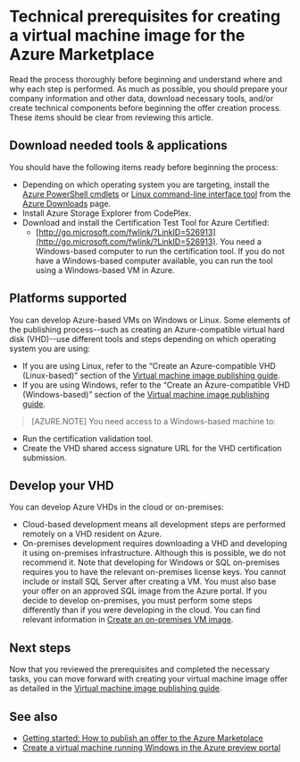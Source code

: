 <properties
   pageTitle="Technical prerequisites for creating a virtual machine image for the Azure Marketplace | Microsoft Azure"
   description="Understand the requirements for creating and deploying a virtual machine image to the Azure Marketplace for others to purchase."
   services="marketplace-publishing"
   documentationCenter=""
   authors="HannibalSII"
   manager=""
   editor=""/>

<tags
  ms.service="marketplace"
  ms.devlang="na"
  ms.topic="article"
  ms.tgt_pltfrm="Azure"
  ms.workload="na"
  ms.date="04/29/2016"
  ms.author="hascipio; v-divte"/>

# Technical prerequisites for creating a virtual machine image for the Azure Marketplace
Read the process thoroughly before beginning and understand where and why each step is performed. As much as possible, you should prepare your company information and other data, download necessary tools, and/or create technical components before beginning the offer creation process. These items should be clear from reviewing this article.  

## Download needed tools & applications
You should have the following items ready before beginning the process:

- Depending on which operating system you are targeting, install the [Azure PowerShell cmdlets](https://www.microsoft.com/web/handlers/webpi.ashx/getinstaller/WindowsAzurePowershellGet.3f.3f.3fnew.appids) or [Linux command-line interface tool](https://go.microsoft.com/fwlink/?LinkId=253472&clcid=0x409) from the [Azure Downloads](https://azure.microsoft.com/en-us/downloads/) page.
- Install Azure Storage Explorer from CodePlex.
- Download and install the Certification Test Tool for Azure Certified:
  - [http://go.microsoft.com/fwlink/?LinkID=526913](http://go.microsoft.com/fwlink/?LinkID=526913). You need a Windows-based computer to run the certification tool. If you do not have a Windows-based computer available, you can run the tool using a Windows-based VM in Azure.

## Platforms supported
You can develop Azure-based VMs on Windows or Linux. Some elements of the publishing process--such as creating an Azure-compatible virtual hard disk (VHD)--use different tools and steps depending on which operating system you are using:  

- If you are using Linux, refer to the “Create an Azure-compatible VHD (Linux-based)” section of the [Virtual machine image publishing guide](marketplace-publishing-vm-image-creation.md).
- If you are using Windows, refer to the “Create an Azure-compatible VHD (Windows-based)” section of the [Virtual machine image publishing guide](marketplace-publishing-vm-image-creation.md).

> [AZURE.NOTE] You need access to a Windows-based machine to:
- Run the certification validation tool.
- Create the VHD shared access signature URL for the VHD certification submission.

## Develop your VHD
You can develop Azure VHDs in the cloud or on-premises:

- Cloud-based development means all development steps are performed remotely on a VHD resident on Azure.
- On-premises development requires downloading a VHD and developing it using on-premises infrastructure. Although this is possible, we do not recommend it. Note that developing for Windows or SQL on-premises requires you to have the relevant on-premises license keys. You cannot include or install SQL Server after creating a VM. You must also base your offer on an approved SQL image from the Azure portal. If you decide to develop on-premises, you must perform some steps differently than if you were developing in the cloud. You can find relevant information in [Create an on-premises VM image](marketplace-publishing-vm-image-creation-on-premise.md).

## Next steps
Now that you reviewed the prerequisites and completed the necessary tasks, you can move forward with creating your virtual machine image offer as detailed in the [Virtual machine image publishing guide](marketplace-publishing-vm-image-creation.md).

## See also
- [Getting started: How to publish an offer to the Azure Marketplace](marketplace-publishing-getting-started.md)
- [Create a virtual machine running Windows in the Azure preview portal](../virtual-machines-windows-hero-tutorial/)


[link-acct-creation]:marketplace-publishing-accounts-creation-registration.md
